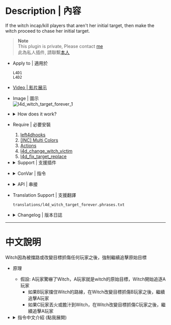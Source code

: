 # Description | 內容
If the witch incap/kill players that aren't her initial target, then make the witch proceed to chase her initial target.

> __Note__ <br/>
This plugin is private, Please contact [me](https://github.com/fbef0102/Game-Private_Plugin#私人插件列表-private-plugins-list)<br/>
此為私人插件, 請聯繫[本人](https://github.com/fbef0102/Game-Private_Plugin#私人插件列表-private-plugins-list)

* Apply to | 適用於
	```
	L4D1
	L4D2
	```

* [Video | 影片展示](https://youtube.com/shorts/MRTO6KnmbN4)

* Image | 圖示
	<br/>![l4d_witch_target_forever_1](image/l4d_witch_target_forever_1.gif)

* <details><summary>How does it work?</summary>

	* If Player A startles witch, player A is her initial target
		* If player B blocks her way, witch will incap/kill player B and then proceed to chase player A.
		* If player C ignites or biles her, witch will incap/kill player C and then proceed to chase player A.
</details>

* Require | 必要安裝
	1. [left4dhooks](https://forums.alliedmods.net/showthread.php?t=321696)
	2. [[INC] Multi Colors](https://github.com/fbef0102/L4D1_2-Plugins/releases/tag/Multi-Colors)
	3. [Actions](https://forums.alliedmods.net/showthread.php?t=336374)
	4. [l4d_change_witch_victim](https://github.com/Target5150/MoYu_Server_Stupid_Plugins/tree/master/The%20Last%20Stand/l4d_change_witch_victim)
    5. [l4d_fix_target_replace](https://github.com/Target5150/MoYu_Server_Stupid_Plugins/tree/master/The%20Last%20Stand/l4d_fix_target_replace)

* <details><summary>Support | 支援插件</summary>

	1. [l4d_witch_follow_kill_everyone](/L4D_%E6%8F%92%E4%BB%B6/Witch_%E5%A5%B3%E5%B7%AB/l4d_witch_follow_kill_everyone): Witch will chase another survivor after the witch incapacitates or kills victim + witch auto follows survivors
		* Witch被驚嚇後，會追殺死所有倖存者 + Witch會自動跟蹤你
	2. [Witch fixes](https://forums.alliedmods.net/showthread.php?t=315481): 4 plugins By Lux
		* 四個修復Witch的插件可以裝
</details>

* <details><summary>ConVar | 指令</summary>

	* cfg/sourcemod/l4d_witch_target_forever.cfg
		```php
		// 0=Plugin off, 1=Plugin on.
		l4d_witch_target_forever_enable "1"
		
		// How message displays. (0: Disable, 1:In chat, 2: In Hint Box, 3: In center text)
		l4d_witch_target_forever_announce_type "1"
		```
</details>

* <details><summary>API | 串接</summary>

	* [l4d_witch_target_forever.inc](scripting\include\l4d_witch_target_forever.inc)
		```php
		library name: l4d_witch_target_forever
		```
</details>

* Translation Support | 支援翻譯
	```
	translations/l4d_witch_target_forever.phrases.txt
	```

* <details><summary>Changelog | 版本日誌</summary>

	* v1.2 (2024-7-20)
		* Add API
		* Witch proceed to chase target even if target is idle
		* Fixed witch wil be killed after change target 15 seconds 

	* v1.1 (2024-1-9)
		* Make the witch proceed to chase her initial target, if witch lose target somehow.

	* v1.0 (2024-1-8)
		* Initial Release
</details>

- - - -
# 中文說明
Witch因為被擋路或改變目標抓傷任何玩家之後，強制繼續追擊原始目標

* 原理
	* 假設: A玩家驚嚇了Witch，A玩家就是witch的原始目標，Witch開始追逐A玩家
		* 如果B玩家擋住Witch的路線，在Witch改變目標抓傷B玩家之後，繼續追擊A玩家
		* 如果C玩家丟火或膽汁到Witch，在Witch改變目標抓傷C玩家之後，繼續追擊A玩家

* <details><summary>指令中文介紹 (點我展開)</summary>

	* cfg/sourcemod/l4d_witch_target_forever.cfg
		```php
		// 0=關閉插件, 1=啟動插件
		l4d_witch_target_forever_enable "1"

		// 提示該如何顯示. (0: 不提示, 1: 聊天框, 2: 黑底白字框, 3: 螢幕正中間)
		l4d_witch_target_forever_announce_type "1"
		```
</details>

